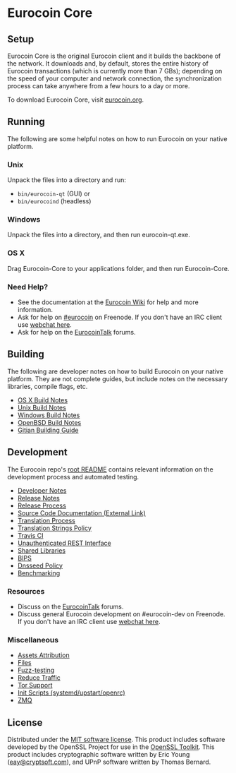Eurocoin Core
=============

Setup
---------------------
Eurocoin Core is the original Eurocoin client and it builds the backbone of the network. It downloads and, by default, stores the entire history of Eurocoin transactions (which is currently more than 7 GBs); depending on the speed of your computer and network connection, the synchronization process can take anywhere from a few hours to a day or more.

To download Eurocoin Core, visit [eurocoin.org](https://eurocoin.org).

Running
---------------------
The following are some helpful notes on how to run Eurocoin on your native platform.

### Unix

Unpack the files into a directory and run:

- `bin/eurocoin-qt` (GUI) or
- `bin/eurocoind` (headless)

### Windows

Unpack the files into a directory, and then run eurocoin-qt.exe.

### OS X

Drag Eurocoin-Core to your applications folder, and then run Eurocoin-Core.

### Need Help?

* See the documentation at the [Eurocoin Wiki](https://eurocoin.info/)
for help and more information.
* Ask for help on [#eurocoin](http://webchat.freenode.net?channels=eurocoin) on Freenode. If you don't have an IRC client use [webchat here](http://webchat.freenode.net?channels=eurocoin).
* Ask for help on the [EurocoinTalk](https://eurocointalk.io/) forums.

Building
---------------------
The following are developer notes on how to build Eurocoin on your native platform. They are not complete guides, but include notes on the necessary libraries, compile flags, etc.

- [OS X Build Notes](build-osx.md)
- [Unix Build Notes](build-unix.md)
- [Windows Build Notes](build-windows.md)
- [OpenBSD Build Notes](build-openbsd.md)
- [Gitian Building Guide](gitian-building.md)

Development
---------------------
The Eurocoin repo's [root README](/README.md) contains relevant information on the development process and automated testing.

- [Developer Notes](developer-notes.md)
- [Release Notes](release-notes.md)
- [Release Process](release-process.md)
- [Source Code Documentation (External Link)](https://dev.visucore.com/eurocoin/doxygen/)
- [Translation Process](translation_process.md)
- [Translation Strings Policy](translation_strings_policy.md)
- [Travis CI](travis-ci.md)
- [Unauthenticated REST Interface](REST-interface.md)
- [Shared Libraries](shared-libraries.md)
- [BIPS](bips.md)
- [Dnsseed Policy](dnsseed-policy.md)
- [Benchmarking](benchmarking.md)

### Resources
* Discuss on the [EurocoinTalk](https://eurocointalk.io/) forums.
* Discuss general Eurocoin development on #eurocoin-dev on Freenode. If you don't have an IRC client use [webchat here](http://webchat.freenode.net/?channels=eurocoin-dev).

### Miscellaneous
- [Assets Attribution](assets-attribution.md)
- [Files](files.md)
- [Fuzz-testing](fuzzing.md)
- [Reduce Traffic](reduce-traffic.md)
- [Tor Support](tor.md)
- [Init Scripts (systemd/upstart/openrc)](init.md)
- [ZMQ](zmq.md)

License
---------------------
Distributed under the [MIT software license](/COPYING).
This product includes software developed by the OpenSSL Project for use in the [OpenSSL Toolkit](https://www.openssl.org/). This product includes
cryptographic software written by Eric Young ([eay@cryptsoft.com](mailto:eay@cryptsoft.com)), and UPnP software written by Thomas Bernard.
